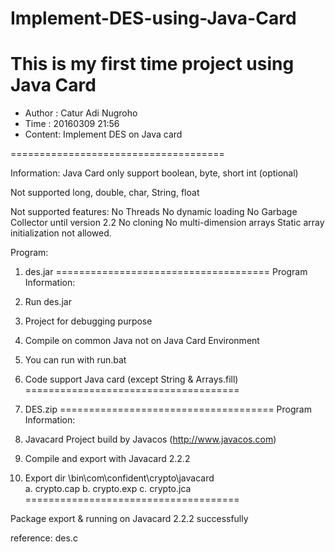# Implement-DES-using-Java-Card
This is my first time project using Java Card
=====================================
* Author : Catur Adi Nugroho
* Time   : 20160309 21:56
* Content: Implement DES on Java card

=====================================

Information:
Java Card only support
boolean, byte, short
int (optional)

Not supported
long, double, char, String, float

Not supported features:
No Threads
No dynamic loading
No Garbage Collector until version 2.2
No cloning
No multi-dimension arrays
Static array initialization not allowed.

Program:
1. des.jar
=====================================
Program Information:
1. Run des.jar
2. Project for debugging purpose
3. Compile on common Java not on Java Card Environment
4. You can run with run.bat
5. Code support Java card (except String & Arrays.fill)
=====================================

2. DES.zip
=====================================
Program Information:
1. Javacard Project build by Javacos (http://www.javacos.com)
2. Compile and export with Javacard 2.2.2
3. Export dir \bin\com\confident\crypto\javacard\
   a. crypto.cap
   b. crypto.exp
   c. crypto.jca
=====================================

Package export & running on Javacard 2.2.2 successfully

reference:
des.c
